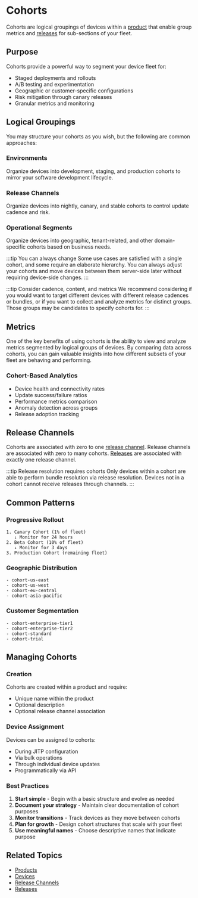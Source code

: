 # Cohorts

Cohorts are logical groupings of devices within a [product](/dev-center/peridio-core/device-management/products) that enable group metrics and [releases](/platform/reference/releases) for sub-sections of your fleet.

## Purpose

Cohorts provide a powerful way to segment your device fleet for:
- Staged deployments and rollouts
- A/B testing and experimentation
- Geographic or customer-specific configurations
- Risk mitigation through canary releases
- Granular metrics and monitoring

## Logical Groupings

You may structure your cohorts as you wish, but the following are common approaches:

### Environments
Organize devices into development, staging, and production cohorts to mirror your software development lifecycle.

### Release Channels
Organize devices into nightly, canary, and stable cohorts to control update cadence and risk.

### Operational Segments
Organize devices into geographic, tenant-related, and other domain-specific cohorts based on business needs.

:::tip You can always change
Some use cases are satisfied with a single cohort, and some require an elaborate hierarchy. You can always adjust your cohorts and move devices between them server-side later without requiring device-side changes.
:::

:::tip Consider cadence, content, and metrics
We recommend considering if you would want to target different devices with different release cadences or bundles, or if you want to collect and analyze metrics for distinct groups. Those groups may be candidates to specify cohorts for.
:::

## Metrics

One of the key benefits of using cohorts is the ability to view and analyze metrics segmented by logical groups of devices. By comparing data across cohorts, you can gain valuable insights into how different subsets of your fleet are behaving and performing. 

### Cohort-Based Analytics
- Device health and connectivity rates
- Update success/failure ratios
- Performance metrics comparison
- Anomaly detection across groups
- Release adoption tracking

## Release Channels

Cohorts are associated with zero to one [release channel](/platform/reference/release-channels). Release channels are associated with zero to many cohorts. [Releases](/platform/reference/releases) are associated with exactly one release channel.

:::tip Release resolution requires cohorts
Only devices within a cohort are able to perform bundle resolution via release resolution. Devices not in a cohort cannot receive releases through channels.
:::

## Common Patterns

### Progressive Rollout
```
1. Canary Cohort (1% of fleet)
   ↓ Monitor for 24 hours
2. Beta Cohort (10% of fleet)  
   ↓ Monitor for 3 days
3. Production Cohort (remaining fleet)
```

### Geographic Distribution
```
- cohort-us-east
- cohort-us-west
- cohort-eu-central
- cohort-asia-pacific
```

### Customer Segmentation
```
- cohort-enterprise-tier1
- cohort-enterprise-tier2
- cohort-standard
- cohort-trial
```

## Managing Cohorts

### Creation
Cohorts are created within a product and require:
- Unique name within the product
- Optional description
- Optional release channel association

### Device Assignment
Devices can be assigned to cohorts:
- During JITP configuration
- Via bulk operations
- Through individual device updates
- Programmatically via API

### Best Practices

1. **Start simple** - Begin with a basic structure and evolve as needed
2. **Document your strategy** - Maintain clear documentation of cohort purposes
3. **Monitor transitions** - Track devices as they move between cohorts
4. **Plan for growth** - Design cohort structures that scale with your fleet
5. **Use meaningful names** - Choose descriptive names that indicate purpose

## Related Topics

- [Products](/dev-center/peridio-core/device-management/products)
- [Devices](/dev-center/peridio-core/device-management/devices)
- [Release Channels](/platform/reference/release-channels)
- [Releases](/platform/reference/releases)